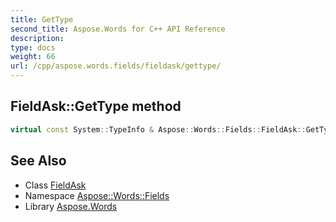 ```yaml
---
title: GetType
second_title: Aspose.Words for C++ API Reference
description: 
type: docs
weight: 66
url: /cpp/aspose.words.fields/fieldask/gettype/
---
```

## FieldAsk::GetType method




```cpp
virtual const System::TypeInfo & Aspose::Words::Fields::FieldAsk::GetType() const override
```

## See Also

* Class [FieldAsk](../)
* Namespace [Aspose::Words::Fields](../../)
* Library [Aspose.Words](../../../)
